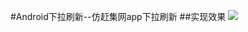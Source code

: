 #Android下拉刷新--仿赶集网app下拉刷新
##实现效果
![](https://ww4.sinaimg.cn/large/006tKfTcgw1fbmp7dp4sdg30qq1b6kjo.gif)
